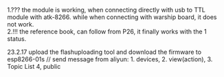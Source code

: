 1.??? the module is working, when connecting directly with usb to TTL module with atk-8266.
      while when connecting with warship board, it does not work.   
2.!!! the reference book, can follow from P26, it finally works with the 1 status.

23.2.17
upload the flashuploading tool and download the firmware to esp8266-01s //
send message from aliyun:  1. devices, 2. view(action), 3. Topic List 4, public
